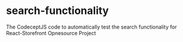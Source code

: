 # search-functionality
The CodeceptJS code to automatically test the search functionality for React-Storefront Opnesource Project 
